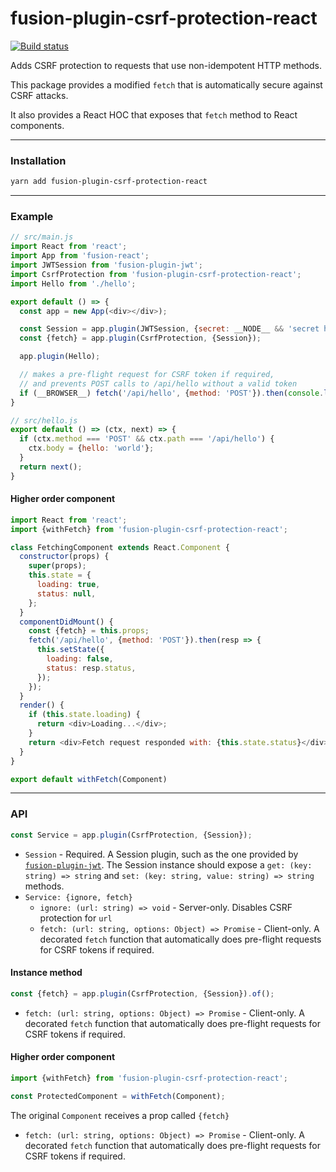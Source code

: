 # fusion-plugin-csrf-protection-react

[![Build status](https://badge.buildkite.com/374964b8390ea4b2a3cf0dee8ed69b4b31175e56ce60dd0686.svg?branch=master)](https://buildkite.com/uberopensource/fusion-plugin-csrf-protection-react)

Adds CSRF protection to requests that use non-idempotent HTTP methods.

This package provides a modified `fetch` that is automatically secure against CSRF attacks.

It also provides a React HOC that exposes that `fetch` method to React components.

---

### Installation

```sh
yarn add fusion-plugin-csrf-protection-react
```

---

### Example

```js
// src/main.js
import React from 'react';
import App from 'fusion-react';
import JWTSession from 'fusion-plugin-jwt';
import CsrfProtection from 'fusion-plugin-csrf-protection-react';
import Hello from './hello';

export default () => {
  const app = new App(<div></div>);

  const Session = app.plugin(JWTSession, {secret: __NODE__ && 'secret here'});
  const {fetch} = app.plugin(CsrfProtection, {Session});

  app.plugin(Hello);

  // makes a pre-flight request for CSRF token if required,
  // and prevents POST calls to /api/hello without a valid token
  if (__BROWSER__) fetch('/api/hello', {method: 'POST'}).then(console.log);
}

// src/hello.js
export default () => (ctx, next) => {
  if (ctx.method === 'POST' && ctx.path === '/api/hello') {
    ctx.body = {hello: 'world'};
  }
  return next();
}
```

#### Higher order component

```js
import React from 'react';
import {withFetch} from 'fusion-plugin-csrf-protection-react';

class FetchingComponent extends React.Component {
  constructor(props) {
    super(props);
    this.state = {
      loading: true,
      status: null,
    };
  }
  componentDidMount() {
    const {fetch} = this.props;
    fetch('/api/hello', {method: 'POST'}).then(resp => {
      this.setState({
        loading: false,
        status: resp.status,
      });
    });
  }
  render() {
    if (this.state.loading) {
      return <div>Loading...</div>;
    }
    return <div>Fetch request responded with: {this.state.status}</div>;
  }
}

export default withFetch(Component)
```

---

### API

```js
const Service = app.plugin(CsrfProtection, {Session});
```

- `Session` - Required. A Session plugin, such as the one provided by [`fusion-plugin-jwt`](../fusion-plugin-jwt). The Session instance should expose a `get: (key: string) => string` and `set: (key: string, value: string) => string` methods.
- `Service: {ignore, fetch}`
  - `ignore: (url: string) => void` - Server-only. Disables CSRF protection for `url`
  - `fetch: (url: string, options: Object) => Promise` - Client-only. A decorated `fetch` function that automatically does pre-flight requests for CSRF tokens if required.

#### Instance method

```js
const {fetch} = app.plugin(CsrfProtection, {Session}).of();
```

- `fetch: (url: string, options: Object) => Promise` - Client-only. A decorated `fetch` function that automatically does pre-flight requests for CSRF tokens if required.

#### Higher order component

```js
import {withFetch} from 'fusion-plugin-csrf-protection-react';

const ProtectedComponent = withFetch(Component);
```

The original `Component` receives a prop called `{fetch}`

- `fetch: (url: string, options: Object) => Promise` - Client-only. A decorated `fetch` function that automatically does pre-flight requests for CSRF tokens if required.
